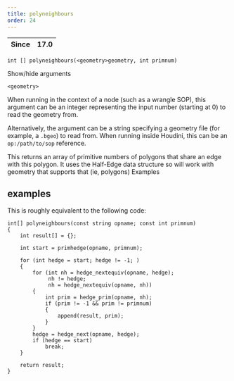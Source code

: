 ```yaml
---
title: polyneighbours
order: 24
---
```

| Since | 17.0 |
| --- | --- |

`int [] polyneighbours(<geometry>geometry, int primnum)`

Show/hide arguments

`<geometry>`

When running in the context of a node (such as a wrangle SOP), this argument can be an integer representing the input number (starting at 0) to read the geometry from.

Alternatively, the argument can be a string specifying a geometry file (for example, a `.bgeo`) to read from. When running inside Houdini, this can be an `op:/path/to/sop` reference.

This returns an array of primitive numbers of polygons that share an
edge with this polygon. It uses the Half-Edge data structure so will
work with geometry that supports that (ie, polygons)
Examples

## examples

This is roughly equivalent to the following code:

```vex
int[] polyneighbours(const string opname; const int primnum)
{
    int result[] = {};

    int start = primhedge(opname, primnum);

    for (int hedge = start; hedge != -1; )
    {
        for (int nh = hedge_nextequiv(opname, hedge);
             nh != hedge;
             nh = hedge_nextequiv(opname, nh))
        {
            int prim = hedge_prim(opname, nh);
            if (prim != -1 && prim != primnum)
            {
                append(result, prim);
            }
        }
        hedge = hedge_next(opname, hedge);
        if (hedge == start)
            break;
    }

    return result;
}

```
